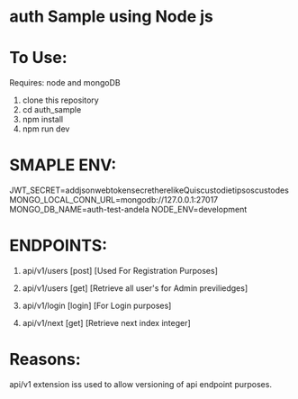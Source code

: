 # auth Sample using Node js


# To Use:
Requires: node and mongoDB

1. clone this repository
2. cd auth_sample
3. npm install
4. npm run dev


# SMAPLE ENV:
JWT_SECRET=addjsonwebtokensecretherelikeQuiscustodietipsoscustodes
MONGO_LOCAL_CONN_URL=mongodb://127.0.0.1:27017
MONGO_DB_NAME=auth-test-andela
NODE_ENV=development


# ENDPOINTS:


1. api/v1/users [post]   [Used For Registration Purposes]
2. api/v1/users [get]    [Retrieve all user's for Admin previliedges]
3. api/v1/login [login]    [For Login purposes]

4. api/v1/next [get]    [Retrieve next index integer]

# Reasons:

api/v1 extension iss used to allow versioning of api endpoint purposes.



